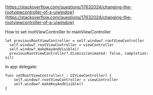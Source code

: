 [https://stackoverflow.com/questions/17632024/changing-the-rootviewcontroller-of-a-uiwindow](https://stackoverflow.com/questions/17632024/changing-the-rootviewcontroller-of-a-uiwindow)

How to set rootViewController to mainViewController

```
let previousRootViewController = self.window?.rootViewController
  self.window?.rootViewController = viewController		              
  self.window?.makeKeyAndVisible()		             
  previousRootViewController?.dismiss(animated: false, completion: nil)
```

In app delegate:

```
func setRootViewController(_: UIViewController) {
    self.window?.rootViewController = viewController
    self.window?.makeKeyAndVisible()
}
```



